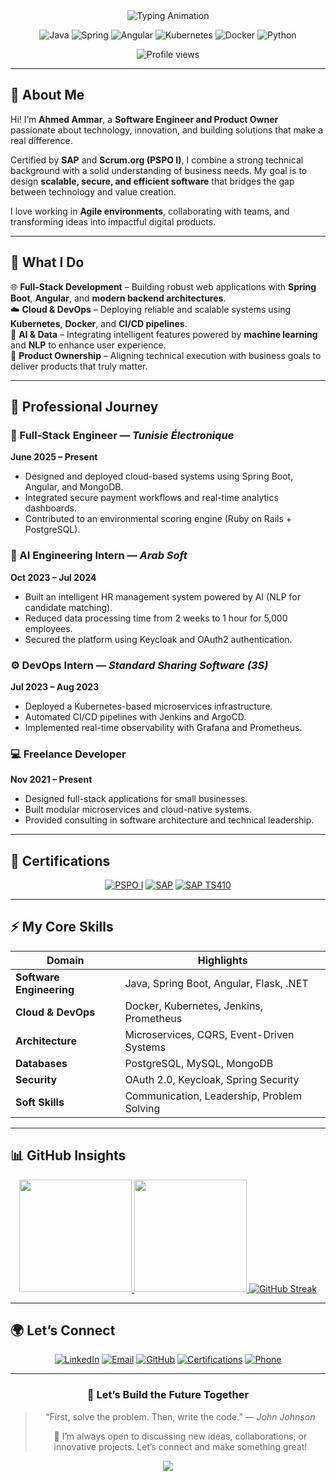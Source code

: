 <!-- FUTURISTIC, PROFESSIONAL & HUMAN PORTFOLIO README -->
<div align="center">

<img src="https://readme-typing-svg.herokuapp.com/?font=Roboto+Mono&size=35&duration=4000&color=00D4FF&center=true&vCenter=true&width=600&lines=Hello+World+👋;I'm+Ahmed+Ammar;Software+Engineer;Product+Owner;SAP+Certified;Innovation+Enthusiast" alt="Typing Animation" />

![Java](https://img.shields.io/badge/Java-ED8B00?style=for-the-badge&logo=openjdk&logoColor=white)
![Spring](https://img.shields.io/badge/Spring-6DB33F?style=for-the-badge&logo=spring&logoColor=white)
![Angular](https://img.shields.io/badge/Angular-DD0031?style=for-the-badge&logo=angular&logoColor=white)
![Kubernetes](https://img.shields.io/badge/Kubernetes-326CE5?style=for-the-badge&logo=kubernetes&logoColor=white)
![Docker](https://img.shields.io/badge/Docker-2496ED?style=for-the-badge&logo=docker&logoColor=white)
![Python](https://img.shields.io/badge/Python-3776AB?style=for-the-badge&logo=python&logoColor=white)

<p align="center">
  <img src="https://komarev.com/ghpvc/?username=Ahmedbnammar&label=PROFILE+VIEWS&color=00D4FF&style=flat-square" alt="Profile views" />
</p>

</div>

---

## 👋 About Me

Hi! I’m **Ahmed Ammar**, a **Software Engineer and Product Owner** passionate about technology, innovation, and building solutions that make a real difference.  

Certified by **SAP** and **Scrum.org (PSPO I)**, I combine a strong technical background with a solid understanding of business needs. My goal is to design **scalable, secure, and efficient software** that bridges the gap between technology and value creation.

I love working in **Agile environments**, collaborating with teams, and transforming ideas into impactful digital products.

---

## 🧩 What I Do

🌐 **Full-Stack Development** – Building robust web applications with **Spring Boot**, **Angular**, and **modern backend architectures**.  
☁️ **Cloud & DevOps** – Deploying reliable and scalable systems using **Kubernetes**, **Docker**, and **CI/CD pipelines**.  
🤖 **AI & Data** – Integrating intelligent features powered by **machine learning** and **NLP** to enhance user experience.  
🎯 **Product Ownership** – Aligning technical execution with business goals to deliver products that truly matter.  

---

## 💼 Professional Journey

### 🚀 Full-Stack Engineer — *Tunisie Électronique*
**June 2025 – Present**

- Designed and deployed cloud-based systems using Spring Boot, Angular, and MongoDB.  
- Integrated secure payment workflows and real-time analytics dashboards.  
- Contributed to an environmental scoring engine (Ruby on Rails + PostgreSQL).  

### 🧠 AI Engineering Intern — *Arab Soft*
**Oct 2023 – Jul 2024**

- Built an intelligent HR management system powered by AI (NLP for candidate matching).  
- Reduced data processing time from 2 weeks to 1 hour for 5,000 employees.  
- Secured the platform using Keycloak and OAuth2 authentication.  

### ⚙️ DevOps Intern — *Standard Sharing Software (3S)*
**Jul 2023 – Aug 2023**

- Deployed a Kubernetes-based microservices infrastructure.  
- Automated CI/CD pipelines with Jenkins and ArgoCD.  
- Implemented real-time observability with Grafana and Prometheus.  

### 💻 Freelance Developer
**Nov 2021 – Present**

- Designed full-stack applications for small businesses.  
- Built modular microservices and cloud-native systems.  
- Provided consulting in software architecture and technical leadership.  

---

## 🧠 Certifications

<div align="center">

[![PSPO I](https://img.shields.io/badge/Scrum.org-PSPO_I-FF6B35?style=for-the-badge&logo=scrumalliance&logoColor=white)](https://www.credly.com/users/ahmed-ben-ammar.859ed4fc/badges)
[![SAP](https://img.shields.io/badge/SAP-S/4HANA_Cloud-00BEFE?style=for-the-badge&logo=sap&logoColor=white)](https://www.credly.com/users/ahmed-ben-ammar.859ed4fc/badges)
[![SAP TS410](https://img.shields.io/badge/SAP-TS410_Certified-0FAAFF?style=for-the-badge&logo=sap&logoColor=white)](https://www.credly.com/users/ahmed-ben-ammar.859ed4fc/badges)

</div>

---

## ⚡ My Core Skills

| Domain | Highlights |
|--------|-------------|
| **Software Engineering** | Java, Spring Boot, Angular, Flask, .NET |
| **Cloud & DevOps** | Docker, Kubernetes, Jenkins, Prometheus |
| **Architecture** | Microservices, CQRS, Event-Driven Systems |
| **Databases** | PostgreSQL, MySQL, MongoDB |
| **Security** | OAuth 2.0, Keycloak, Spring Security |
| **Soft Skills** | Communication, Leadership, Problem Solving |

---

## 📊 GitHub Insights

<div align="center">
  <a href="https://github.com/Ahmedbnammar">
    <img height="180em" src="https://github-readme-stats.vercel.app/api?username=Ahmedbnammar&show_icons=true&theme=radical&include_all_commits=true&count_private=true&bg_color=0d1117&title_color=00D4FF&icon_color=00D4FF&text_color=ffffff&border_color=00D4FF"/>
    <img height="180em" src="https://github-readme-stats.vercel.app/api/top-langs/?username=Ahmedbnammar&layout=compact&theme=radical&bg_color=0d1117&title_color=00D4FF&text_color=ffffff&border_color=00D4FF"/>
  </a>

  <a href="https://git.io/streak-stats">
    <img src="https://streak-stats.demolab.com?user=Ahmedbnammar&theme=radical&background=0d1117&border=00D4FF&dates=FFFFFF&ring=00D4FF&fire=00D4FF&currStreakNum=FFFFFF&sideNums=FFFFFF&currStreakLabel=00D4FF" alt="GitHub Streak" />
  </a>
</div>

---

## 🌍 Let’s Connect

<div align="center">

[![LinkedIn](https://img.shields.io/badge/LinkedIn-Ahmed_Ammar-0077B5?style=for-the-badge&logo=linkedin&logoColor=white)](https://www.linkedin.com/in/ahmed--ammar/)
[![Email](https://img.shields.io/badge/Email-ahmedbenammar01@gmail.com-D14836?style=for-the-badge&logo=gmail&logoColor=white)](mailto:ahmedbenammar01@gmail.com)
[![GitHub](https://img.shields.io/badge/GitHub-Ahmedbnammar-181717?style=for-the-badge&logo=github&logoColor=white)](https://github.com/Ahmedbnammar)
[![Certifications](https://img.shields.io/badge/Certifications-Credly-FF6B35?style=for-the-badge&logo=credly&logoColor=white)](https://www.credly.com/users/ahmed-ben-ammar.859ed4fc/badges)
[![Phone](https://img.shields.io/badge/Phone-+216_51_729_593-25D366?style=for-the-badge&logo=whatsapp&logoColor=white)](tel:+21651729593)

</div>

---

<div align="center">

### 🚀 Let’s Build the Future Together

> “First, solve the problem. Then, write the code.” — *John Johnson*  
>  
> 💬 I’m always open to discussing new ideas, collaborations, or innovative projects. Let’s connect and make something great!

<img src="https://capsule-render.vercel.app/api?type=waving&color=00D4FF&height=100&section=footer" />

</div>
